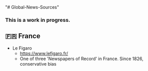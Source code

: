 "# Global-News-Sources" 
### This is a work in progress.

## 🇫🇷 France
- Le Figaro
    - https://www.lefigaro.fr/
    - One of three 'Newspapers of Record' in France. Since 1826, conservative bias


